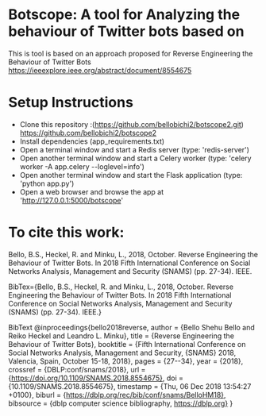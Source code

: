 # Botscope: A tool for Analyzing the behaviour of Twitter bots based  on  
This is tool is based on an approach proposed for Reverse Engineering the Behaviour of Twitter Bots
https://ieeexplore.ieee.org/abstract/document/8554675

# Setup Instructions
* Clone this repository  :(https://github.com/bellobichi2/botscope2.git) https://github.com/bellobichi2/botscope2
* Install dependencies (app_requirements.txt)
* Open a terminal window and start a Redis server  (type: 'redis-server')
* Open another terminal window and start a Celery worker (type: 'celery worker -A app.celery --loglevel=info')
* Open another terminal window and start the Flask application (type: 'python app.py')
* Open a web browser and browse the app at 'http://127.0.0.1:5000/botscope'



# To cite this work:

Bello, B.S., Heckel, R. and Minku, L., 2018, October. Reverse Engineering the Behaviour of Twitter Bots. In 2018 Fifth International Conference on Social Networks Analysis, Management and Security (SNAMS) (pp. 27-34). IEEE.

BibTex={Bello, B.S., Heckel, R. and Minku, L., 2018, October. Reverse Engineering the Behaviour of Twitter Bots. In 2018 Fifth International Conference on Social Networks Analysis, Management and Security (SNAMS) (pp. 27-34). IEEE.}

BibText @inproceedings{bello2018reverse, author = {Bello Shehu Bello and Reiko Heckel and Leandro L. Minku}, title = {Reverse Engineering the Behaviour of Twitter Bots}, booktitle = {Fifth International Conference on Social Networks Analysis, Management and Security, {SNAMS} 2018, Valencia, Spain, October 15-18, 2018}, pages = {27--34}, year = {2018}, crossref = {DBLP:conf/snams/2018}, url = {https://doi.org/10.1109/SNAMS.2018.8554675}, doi = {10.1109/SNAMS.2018.8554675}, timestamp = {Thu, 06 Dec 2018 13:54:27 +0100}, biburl = {https://dblp.org/rec/bib/conf/snams/BelloHM18}, bibsource = {dblp computer science bibliography, https://dblp.org} }
